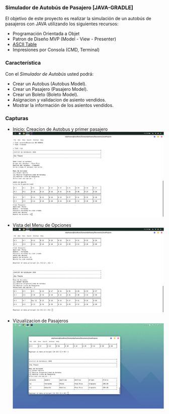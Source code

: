 ### Simulador de Autobús de Pasajero [JAVA-GRADLE]

El objetivo de este proyecto es realizar la simulación de un autobús de pasajeros con JAVA utilizando los siguientes recursos:
- Programación Orientada a Objet
- Patron de Diseño MVP (Model - View - Presenter)
- [ASCII Table](https://github.com/vdmeer/asciitable)
- Impresiones por Consola (CMD, Terminal)

### Característica
Con el *Simulador de Autobús* usted podrá:
- Crear un Autobus (Autobus Model).
- Crear un Pasajero (Pasajero Model).
- Crear un Boleto (Boleto Model).
- Asignacion y validacion de asiento vendidos.
- Mostrar la información de los asientos vendidos.

### Capturas

- Inicio: Creacion de Autobus y primer pasajero
![Simulador de Autobús de Pasajeros](screenshot/ss1.png)


- Vista del Menu de Opciones
![Simulador de Autobús de Pasajeros](screenshot/ss2.png)


- Vizualizacion de Pasajeros
![Simulador de Autobús de Pasajeros](screenshot/ss3.png)
